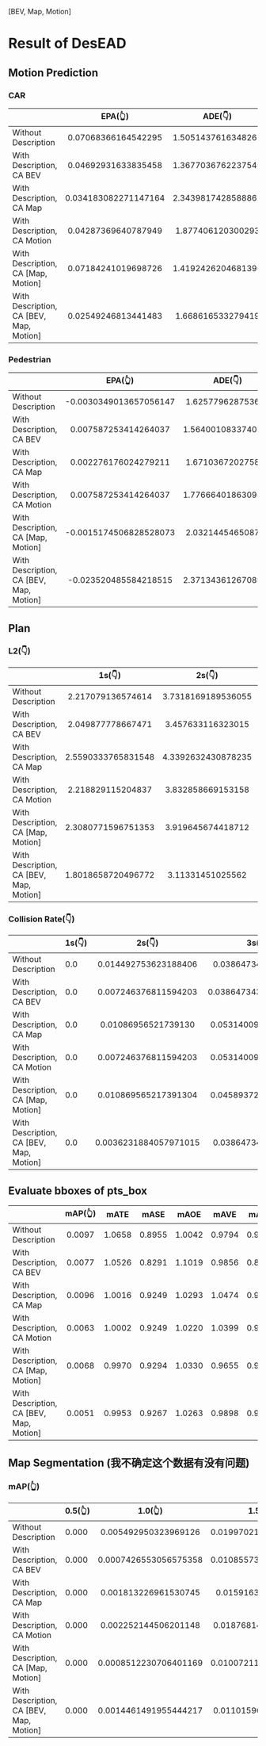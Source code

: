[BEV, Map, Motion]

# Result of DesEAD

## Motion Prediction

### CAR

|                                         |       EPA(👆)       |      ADE(👇)      |      FDE(👇)      |       MR(👇)       |
| --------------------------------------- | :------------------: | :----------------: | :----------------: | :-----------------: |
| Without Description                     | 0.07068366164542295 | 1.5051437616348267 | 1.9550225734710693 | 0.15217391304347827 |
| With Description, CA BEV                | 0.04692931633835458 | 1.3677036762237549 | 1.754010558128357 | 0.1568627450980392 |
| With Description, CA Map                | 0.034183082271147164 | 2.3439817428588867 | 4.209900856018066 | 0.37681159420289856 |
| With Description, CA Motion             | 0.04287369640787949 | 1.877406120300293 | 3.132859706878662 | 0.22772277227722773 |
| With Description, CA [Map, Motion]      | 0.07184241019698726 | 1.4192426204681396 | 2.0130162239074707 | 0.17293233082706766 |
| With Description, CA [BEV, Map, Motion] | 0.02549246813441483 | 1.668616533279419 | 2.874793767929077 | 0.2191780821917808 |

### Pedestrian

|                                         |        EPA(👆)        |      ADE(👇)      |      FDE(👇)      |       MR(👇)       |
| --------------------------------------- | :--------------------: | :----------------: | :----------------: | :----------------: |
| Without Description                     | -0.0030349013657056147 | 1.625779628753662 | 2.593676805496216 | 0.5833333333333334 |
| With Description, CA BEV                |  0.007587253414264037  | 1.5640010833740234 | 2.3552486896514893 | 0.4864864864864865 |
| With Description, CA Map                |  0.002276176024279211  | 1.671036720275879 | 2.7737655639648438 | 0.6666666666666666 |
| With Description, CA Motion             |  0.007587253414264037  | 1.7766640186309814 | 2.8441975116729736 | 0.5666666666666667 |
| With Description, CA [Map, Motion]      | -0.0015174506828528073 | 2.032144546508789 | 3.2483580112457275 | 0.7222222222222222 |
| With Description, CA [BEV, Map, Motion] | -0.023520485584218515 | 2.3713436126708984 | 3.5764267444610596 |       0.875       |

## Plan

### L2(👇)

|                                         |       1s(👇)       |       2s(👇)       |      3s(👇)      |
| :-------------------------------------- | :----------------: | :----------------: | :---------------: |
| Without Description                     | 2.217079136574614 | 3.7318169189536055 | 5.356779453115187 |
| With Description, CA BEV                | 2.049877778667471 | 3.457633116323015 | 4.976788284985916 |
| With Description, CA Map                | 2.5590333765831548 | 4.3392632430878235 | 6.206979236740997 |
| With Description, CA Motion             | 2.218829115204837 | 3.832858669153158 | 5.574370190717172 |
| With Description, CA [Map, Motion]      | 2.3080771596751353 | 3.919645674418712 | 5.63299937956575 |
| With Description, CA [BEV, Map, Motion] | 1.8018658720496772 |  3.11331451025562  | 4.514753543812295 |

### Collision Rate(👇)

|                                         | 1s(👇) |        2s(👇)        |        3s(👇)        |
| --------------------------------------- | ------ | :-------------------: | :------------------: |
| Without Description                     | 0.0    | 0.014492753623188406 |  0.0386473439309908  |
| With Description, CA BEV                | 0.0    | 0.007246376811594203 | 0.038647343715031944 |
| With Description, CA Map                | 0.0    |  0.01086956521739130  | 0.05314009777013806 |
| With Description, CA Motion             | 0.0    | 0.007246376811594203 | 0.05314009777013806 |
| With Description, CA [Map, Motion]      | 0.0    | 0.010869565217391304 | 0.04589372095854386 |
| With Description, CA [BEV, Map, Motion] | 0.0    | 0.0036231884057971015 |  0.0386473439309908  |

## Evaluate bboxes of pts_box

|                                         | mAP(👆) |  mATE  |  mASE  | mAOE   | mAVE   | mAAE   |  NDS  |
| :-------------------------------------- | :-----: | :----: | :----: | ------ | ------ | ------ | :----: |
| Without Description                     | 0.0097 | 1.0658 | 0.8955 | 1.0042 | 0.9794 | 0.9400 | 0.0234 |
| With Description, CA BEV                | 0.0077 | 1.0526 | 0.8291 | 1.1019 | 0.9856 | 0.8740 | 0.0350 |
| With Description, CA Map                | 0.0096 | 1.0016 | 0.9249 | 1.0293 | 1.0474 | 0.9390 | 0.0184 |
| With Description, CA Motion             | 0.0063 | 1.0002 | 0.9249 | 1.0220 | 1.0399 | 0.9388 | 0.0168 |
| With Description, CA [Map, Motion]      | 0.0068 | 0.9970 | 0.9294 | 1.0330 | 0.9655 | 0.9399 | 0.0202 |
| With Description, CA [BEV, Map, Motion] | 0.0051 | 0.9953 | 0.9267 | 1.0263 | 0.9898 | 0.9364 | 0.0177 |

## Map Segmentation (我不确定这个数据有没有问题)

### mAP(👆)

|                                         | 0.5(👆) |        1.0(👆)        |       1.5(👆)       |
| --------------------------------------- | ------- | :-------------------: | :------------------: |
| Without Description                     | 0.000   | 0.005492950323969126 | 0.019970213994383812 |
| With Description, CA BEV                | 0.000   | 0.0007426553056575358 | 0.010855739004909992 |
| With Description, CA Map                | 0.000   | 0.001813226961530745 |  0.0159163698554039  |
| With Description, CA Motion             | 0.000   | 0.002252144506201148 | 0.01876814104616642 |
| With Description, CA [Map, Motion]      | 0.000   | 0.0008512230706401169 | 0.010072113946080208 |
| With Description, CA [BEV, Map, Motion] | 0.000   | 0.0014461491955444217 | 0.01101596001535654 |
